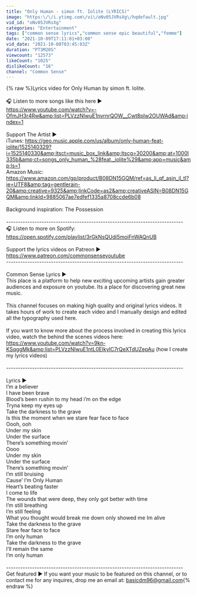 ```yaml
---
title: "Only Human - simon ft. Iolite (LYRICS)"
image: "https:\/\/i.ytimg.com\/vi\/oNv05JVRsXg\/hqdefault.jpg"
vid_id: "oNv05JVRsXg"
categories: "Entertainment"
tags: ["common sense lyrics","common sense epic beautiful","femme"]
date: "2021-10-09T17:11:01+03:00"
vid_date: "2021-10-08T03:45:03Z"
duration: "PT3M20S"
viewcount: "12573"
likeCount: "1025"
dislikeCount: "16"
channel: "Common Sense"
---
```

{% raw %}Lyrics video for Only Human by simon ft. Iolite. <br /><br />🎧 Listen to more songs like this here ►<br /><a rel="nofollow" target="blank" href="https://www.youtube.com/watch?v=-OfmJH3r4Rw&amp;list=PLVzzNIwuE1nvrnrQOW__Cwt8pIw2OUWAd&amp;index=1">https://www.youtube.com/watch?v=-OfmJH3r4Rw&amp;list=PLVzzNIwuE1nvrnrQOW__Cwt8pIw2OUWAd&amp;index=1</a><br /><br />Support The Artist ► <br />iTunes: <a rel="nofollow" target="blank" href="https://geo.music.apple.com/us/album/only-human-feat-iolite/1525140329?i=1525140330&amp;itsct=music_box_link&amp;itscg=30200&amp;at=1000l335b&amp;ct=songs_only_human_%28feat._iolite%29&amp;app=music&amp;ls=1">https://geo.music.apple.com/us/album/only-human-feat-iolite/1525140329?i=1525140330&amp;itsct=music_box_link&amp;itscg=30200&amp;at=1000l335b&amp;ct=songs_only_human_%28feat._iolite%29&amp;app=music&amp;ls=1</a><br />Amazon Music: <a rel="nofollow" target="blank" href="https://www.amazon.com/gp/product/B08DN15GQM/ref=as_li_qf_asin_il_tl?ie=UTF8&amp;tag=gentlerain-20&amp;creative=9325&amp;linkCode=as2&amp;creativeASIN=B08DN15GQM&amp;linkId=9885067ae7edfef1335a8708ccde6b08">https://www.amazon.com/gp/product/B08DN15GQM/ref=as_li_qf_asin_il_tl?ie=UTF8&amp;tag=gentlerain-20&amp;creative=9325&amp;linkCode=as2&amp;creativeASIN=B08DN15GQM&amp;linkId=9885067ae7edfef1335a8708ccde6b08</a><br /><br />Background inspiration: The Possession<br /><br />---------------------------------------------------------------------------<br />🎧  Listen to more on Spotify:<br /><a rel="nofollow" target="blank" href="https://open.spotify.com/playlist/3rGkNsQUdi5moiFnWAQnUB">https://open.spotify.com/playlist/3rGkNsQUdi5moiFnWAQnUB</a><br /><br />Support the lyrics videos on Patreon ► <br /><a rel="nofollow" target="blank" href="https://www.patreon.com/commonsenseyoutube">https://www.patreon.com/commonsenseyoutube</a><br />---------------------------------------------------------------------------<br /><br />Common Sense Lyrics ►<br />This place is a platform to help new exciting upcoming artists gain greater audiences and exposure on youtube. Its a place for discovering great new music.<br /><br />This channel focuses on making high quality and original lyrics videos. It takes hours of work to create each video and I manually design and edited all the typography used here.<br /><br />If you want to know more about the process involved in creating this lyrics video, watch the behind the scenes videos here:<br /><a rel="nofollow" target="blank" href="https://www.youtube.com/watch?v=9kn-KSqggMk&amp;list=PLVzzNIwuE1ntL0EIkyIC7rQeXTdUZepAu">https://www.youtube.com/watch?v=9kn-KSqggMk&amp;list=PLVzzNIwuE1ntL0EIkyIC7rQeXTdUZepAu</a> (how I create my lyrics videos)<br /><br />---------------------------------------------------------------------------<br /><br />Lyrics ►<br />I’m a believer<br />I have been brave<br />Blood’s been rushin to my head i’m on the edge<br />Tryna keep my eyes up<br />Take the darkness to the grave<br />Is this the moment when we stare fear face to face<br />Oooh, ooh <br />Under my skin<br />Under the surface<br />There’s something movin’<br />Oooo<br />Under my skin<br />Under the surface<br />There’s something movin’<br />I’m still bruising<br />Cause’ I’m Only Human<br />Heart’s beating faster<br />I come to life<br />The wounds that were deep, they only got better with time<br />I’m still breathing<br />I’m still feeling<br />What you thought would break me down only showed me Im alive<br />Take the darkness to the grave<br />Stare fear face to face<br />I’m only human<br />Take the darkness to the grave<br />I’ll remain the same<br />I’m only human<br /><br />---------------------------------------------------------------------------<br />Get featured ► If you want your music to be featured on this channel, or to contact me for any inquires, drop me an email at: basicdm96@gmail.com{% endraw %}
